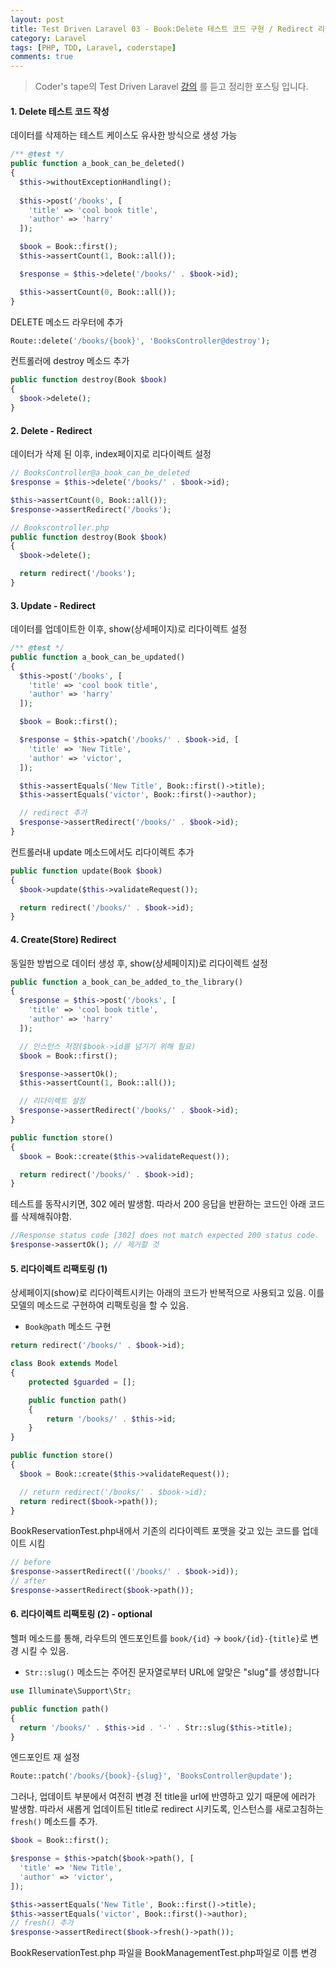 ```yaml
---
layout: post
title: Test Driven Laravel 03 - Book:Delete 테스트 코드 구현 / Redirect 리팩토링
category: Laravel
tags: [PHP, TDD, Laravel, coderstape]
comments: true
---
```


> Coder's tape의 Test Driven Laravel [강의](https://www.youtube.com/playlist?list=PLpzy7FIRqpGAbkfdxo1MwOS9xjG3O3z1y) 를 듣고 정리한 포스팅 입니다.

#### 1. Delete 테스트 코드 작성

데이터를 삭제하는 테스트 케이스도 유사한 방식으로 생성 가능

```php
/** @test */
public function a_book_can_be_deleted()
{
  $this->withoutExceptionHandling();
  
  $this->post('/books', [
    'title' => 'cool book title',
    'author' => 'harry'
  ]);

  $book = Book::first();
  $this->assertCount(1, Book::all());

  $response = $this->delete('/books/' . $book->id);

  $this->assertCount(0, Book::all());
}
```



DELETE 메소드 라우터에 추가

```php
Route::delete('/books/{book}', 'BooksController@destroy');
```



컨트롤러에 destroy 메소드 추가

```php
public function destroy(Book $book)
{
  $book->delete();
}
```



#### 2. Delete - Redirect

데이터가 삭제 된 이후, index페이지로 리다이렉트 설정

```php
// BooksController@a_book_can_be_deleted
$response = $this->delete('/books/' . $book->id);

$this->assertCount(0, Book::all());
$response->assertRedirect('/books');
```

```php
// Bookscontroller.php
public function destroy(Book $book)
{
  $book->delete();

  return redirect('/books');
}
```



#### 3. Update - Redirect

데이터를 업데이트한 이후, show(상세페이지)로 리다이렉트 설정

```php
/** @test */
public function a_book_can_be_updated()
{
  $this->post('/books', [
    'title' => 'cool book title',
    'author' => 'harry'
  ]);

  $book = Book::first();

  $response = $this->patch('/books/' . $book->id, [
    'title' => 'New Title',
    'author' => 'victor',
  ]);

  $this->assertEquals('New Title', Book::first()->title);
  $this->assertEquals('victor', Book::first()->author);

  // redirect 추가
  $response->assertRedirect('/books/' . $book->id); 
}
```

컨트롤러내 update 메소드에서도 리다이렉트 추가

```php
public function update(Book $book)
{
  $book->update($this->validateRequest());

  return redirect('/books/' . $book->id);
}
```



#### 4. Create(Store) Redirect

동일한 방법으로 데이터 생성 후, show(상세페이지)로 리다이렉트 설정

```php
public function a_book_can_be_added_to_the_library()
{
  $response = $this->post('/books', [
    'title' => 'cool book title',
    'author' => 'harry'
  ]);

  // 인스턴스 저장($book->id를 넘기기 위해 필요)
  $book = Book::first();  

  $response->assertOk();
  $this->assertCount(1, Book::all());

  // 리다이렉트 설정
  $response->assertRedirect('/books/' . $book->id);
}
```

```php
public function store()
{
  $book = Book::create($this->validateRequest());

  return redirect('/books/' . $book->id);
}
```



테스트를 동작시키면, 302 에러 발생함. 따라서 200 응답을 반환하는 코드인 아래 코드를 삭제해줘야함.

```php
//Response status code [302] does not match expected 200 status code.
$response->assertOk(); // 제거할 것
```



#### 5. 리다이렉트 리팩토링 (1)

상세페이지(show)로 리다이렉트시키는 아래의 코드가 반복적으로 사용되고 있음. 이를 모델의 메소드로 구현하여 리팩토링을 할 수 있음.

- `Book@path` 메소드 구현

```php
return redirect('/books/' . $book->id);
```

```php
class Book extends Model
{
    protected $guarded = [];

    public function path()
    {
        return '/books/' . $this->id;
    }
}
```

```php
public function store()
{
  $book = Book::create($this->validateRequest());

  // return redirect('/books/' . $book->id);
  return redirect($book->path());
} 
```

BookReservationTest.php내에서 기존의 리다이렉트 포맷을 갖고 있는 코드를 업데이트 시킴

```php
// before
$response->assertRedirect(('/books/' . $book->id));
// after
$response->assertRedirect($book->path());
```



#### 6. 리다이렉트 리팩토링 (2) - optional

헬퍼 메소드를 통해, 라우트의 엔드포인트를 `book/{id}` -> `book/{id}-{title}`로 변경 시킬 수 있음.

- `Str::slug()` 메소드는 주어진 문자열로부터 URL에 알맞은 "slug"를 생성합니다

```php
use Illuminate\Support\Str;

public function path()
{
  return '/books/' . $this->id . '-' . Str::slug($this->title);
}
```



엔드포인트 재 설정

```php
Route::patch('/books/{book}-{slug}', 'BooksController@update');
```



그러나, 업데이트 부분에서 여전히 변경 전 title을 url에 반영하고 있기 때문에 에러가 발생함. 따라서 새롭게 업데이트된 title로 redirect 시키도록, 인스턴스를 새로고침하는 `fresh()` 메소드를 추가.

```php
$book = Book::first();

$response = $this->patch($book->path(), [
  'title' => 'New Title',
  'author' => 'victor',
]);

$this->assertEquals('New Title', Book::first()->title);
$this->assertEquals('victor', Book::first()->author);
// fresh() 추가
$response->assertRedirect($book->fresh()->path());
```



BookReservationTest.php 파일을 BookManagementTest.php파일로 이름 변경